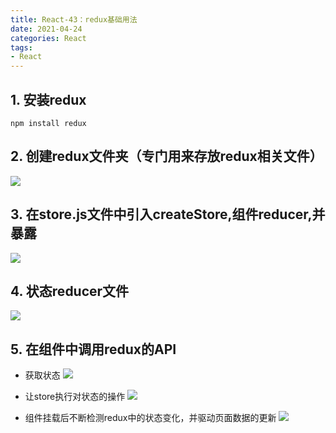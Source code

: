 ```yaml
---
title: React-43：redux基础用法
date: 2021-04-24
categories: React
tags: 
- React
---
```

## 1. 安装redux
```
npm install redux
```
## 2. 创建redux文件夹（专门用来存放redux相关文件）
![](https://img-blog.csdnimg.cn/img_convert/796d7f1cc6d3b8b85fd150c23a5ed7ac.png)

## 3. 在store.js文件中引入createStore,组件reducer,并暴露
![](https://img-blog.csdnimg.cn/img_convert/45c71d3e48706114ee68ef7c7970f05e.png)

## 4.  状态reducer文件
![](https://img-blog.csdnimg.cn/img_convert/1637841d6249a9e3988fd33913857d6e.png)

## 5. 在组件中调用redux的API
* 获取状态
![](https://img-blog.csdnimg.cn/img_convert/8cb11c842537579a6c93ccd24724a647.png)

* 让store执行对状态的操作
![](https://img-blog.csdnimg.cn/img_convert/fb9b90ad9fd68a6e7a6ceae9409521bd.png)

* 组件挂载后不断检测redux中的状态变化，并驱动页面数据的更新
![](https://img-blog.csdnimg.cn/img_convert/a2d3037dc6a2ce3e23103fa68241bd63.png)

